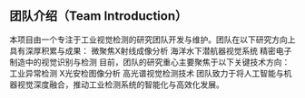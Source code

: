 ## 团队介绍（Team Introduction）
本项目由一个专注于工业视觉检测的研究团队开发与维护。团队在以下研究方向上具有深厚积累与成果：
微聚焦X射线成像分析
海洋水下潜航器视觉系统
精密电子制造中的视觉识别与检测
目前，团队的研究重心主要聚焦于以下关键技术方向：
工业异常检测
X光安检图像分析
高光谱视觉检测技术
团队致力于将人工智能与机器视觉深度融合，推动工业检测系统的智能化与高效化发展。
